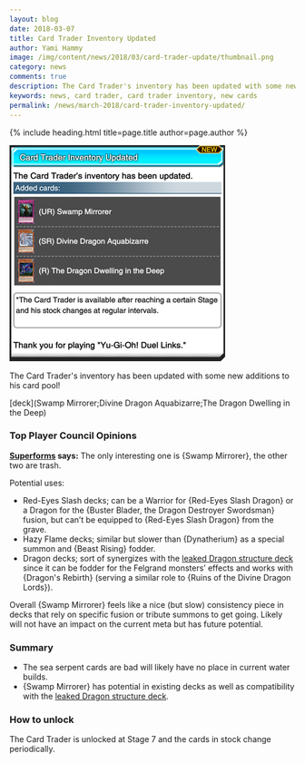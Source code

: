 ```yaml
---
layout: blog
date: 2018-03-07
title: Card Trader Inventory Updated
author: Yami Hammy
image: /img/content/news/2018/03/card-trader-update/thumbnail.png
category: news
comments: true
description: The Card Trader's inventory has been updated with some new additions to his card pool. Check here for an overview.
keywords: news, card trader, card trader inventory, new cards
permalink: /news/march-2018/card-trader-inventory-updated/
---
```


{% include heading.html title=page.title author=page.author %}

![screenshot](/img/content/news/2018/03/card-trader-update/slider.jpg)

The Card Trader's inventory has been updated with some new additions to his card pool! 

[deck](Swamp Mirrorer;Divine Dragon Aquabizarre;The Dragon Dwelling in the Deep)

### Top Player Council Opinions

**[Superforms](/authors/superforms/) says:** 
The only interesting one is {Swamp Mirrorer}, the other two are trash. 

Potential uses:
- Red-Eyes Slash decks; can be a Warrior for {Red-Eyes Slash Dragon} or a Dragon for the {Buster Blader, the Dragon Destroyer Swordsman} fusion, but can’t be equipped to {Red-Eyes Slash Dragon} from the grave.
- Hazy Flame decks; similar but slower than {Dynatherium} as a special summon and {Beast Rising} fodder.
- Dragon decks; sort of synergizes with the [leaked Dragon structure deck](/news/february-2018/leaked-structure-decks/) since it can be fodder for the Felgrand monsters’ effects and works with {Dragon's Rebirth} (serving a similar role to {Ruins of the Divine Dragon Lords}).

Overall {Swamp Mirrorer} feels like a nice (but slow) consistency piece in decks that rely on specific fusion or tribute summons to get going. Likely will not have an impact on the current meta but has future potential.

### Summary

- The sea serpent cards are bad will likely have no place in current water builds. 
- {Swamp Mirrorer} has potential in existing decks as well as compatibility with the [leaked Dragon structure deck](/news/february-2018/leaked-structure-decks/).

### How to unlock

The Card Trader is unlocked at Stage 7 and the cards in stock change periodically.